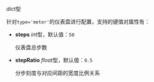 *dict*型

  针对`type='meter'`的仪表盘进行配置，支持的键值对属性有：

  - **steps** *int*型，默认值：`50`

    仪表盘总步数

  - **stepRatio** *float*型，默认值：`0.5`

    分步刻度与对应间距的宽度比例关系
